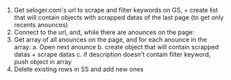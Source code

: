 1. Get seloger.com's url to scrape and filter keywords on GS, + create list that will contain objects with scrapped datas of the last page (to get only recents anounces)
2. Connect to the url, and, while there are anounces on the page:
3. Get array of all anounces on the page, and for each anounce in the array:
    a. Open next anounce
    b. create object that will contain scrapped datas + scrape datas 
    c. if description doesn't contain filter keyword, push object in array
4. Delete existing rows in SS and add new ones